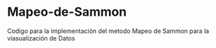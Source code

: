 # Mapeo-de-Sammon
Codigo para la implementación del metodo Mapeo de Sammon para la viasualización de Datos
